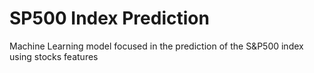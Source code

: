 # SP500 Index Prediction
Machine Learning model focused in the prediction of the S&amp;P500 index using stocks features
